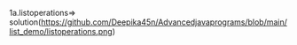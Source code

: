 1a.listoperations=> solution(https://github.com/Deepika45n/Advancedjavaprograms/blob/main/list_demo/listoperations.png)
